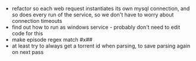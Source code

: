 * refactor so each web request instantiates its own mysql connection, and so does every run of the service, so we don't have to worry about connection timeouts
* find out how to run as windows service - probably don't need to edit code for this
* make episode regex match #x##
* at least try to always get a torrent id when parsing, to save parsing again on next pass